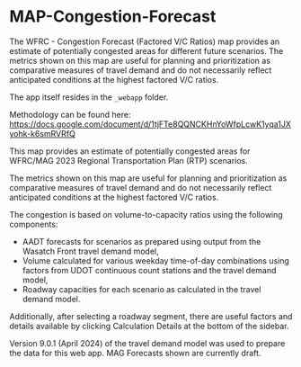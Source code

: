 # MAP-Congestion-Forecast

The WFRC - Congestion Forecast (Factored V/C Ratios) map provides an estimate of potentially congested areas for different future scenarios. The metrics shown on this map are useful for planning and prioritization as comparative measures of travel demand and do not necessarily reflect anticipated conditions at the highest factored V/C ratios.

The app itself resides in the `_webapp` folder.

Methodology can be found here: https://docs.google.com/document/d/1tjFTe8QQNCKHnYoWfpLcwK1yqa1JXyohk-k6smRVRfQ

This map provides an estimate of potentially congested areas for WFRC/MAG 2023 Regional Transportation Plan (RTP) scenarios.

The metrics shown on this map are useful for planning and prioritization as comparative measures of travel demand and do not necessarily reflect anticipated conditions at the highest factored V/C ratios.

The congestion is based on volume-to-capacity ratios using the following components:

- AADT forecasts for scenarios as prepared using output from the Wasatch Front travel demand model,
- Volume calculated for various weekday time-of-day combinations using factors from UDOT continuous count stations and the travel demand model,
- Roadway capacities for each scenario as calculated in the travel demand model.

Additionally, after selecting a roadway segment, there are useful factors and details available by clicking Calculation Details at the bottom of the sidebar.

Version 9.0.1 (April 2024) of the travel demand model was used to prepare the data for this web app. MAG Forecasts shown are currently draft.

